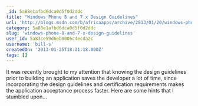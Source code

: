 ```yaml
---
_id: 5a88e1afbd6dca0d5f0d2ddc
title: "Windows Phone 8 and 7.x Design Guidelines"
url: 'http://blogs.msdn.com/b/africaapps/archive/2013/01/20/windows-phone-8-design-guidelines.aspx'
category: 5a88e1afbd6dca0d5f0d2ddc
slug: 'windows-phone-8-and-7-x-design-guidelines'
user_id: 5a83ce59d6eb0005c4ecda2c
username: 'bill-s'
createdOn: '2013-01-25T18:31:18.000Z'
tags: []
---
```


It was recently brought to my attention that knowing the design guidelines prior to building an application saves the developer a lot of time, since incorporating the design guidelines and certification requirements makes the application acceptance process faster. Here are some hints that I stumbled upon...
